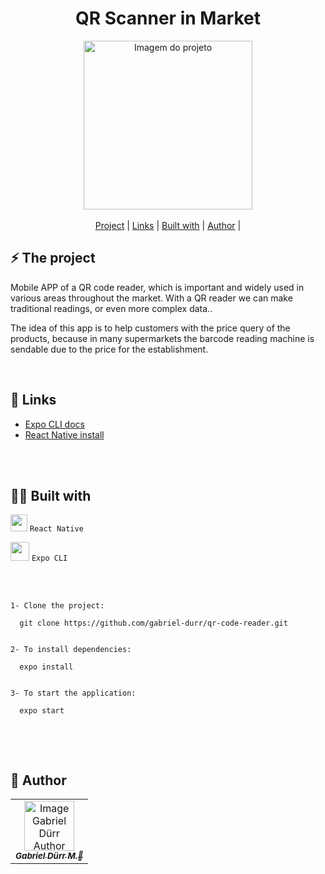 
<h1 align="center" class="line-1 anim-typewriter"> QR Scanner in Market</h1>

<div align="center">

<img align="center" src="https://media0.giphy.com/media/GwytuaRf2bvYyQEBEL/giphy.gif?cid=790b7611af515bc847aa23c8e8efc80d12b171dceebbcfed&rid=giphy.gif&ct=g" alt="Imagem do projeto" width="270px">

</div>

<br>

<div align="center"  class="links">
    <a href="#project">Project</a> |
     <a href="#links">Links</a> |
      <a href="#built_with">Built with</a> |
       <a href="#author">Author</a> |
</div>

<h2 id="project">⚡ The project  </h2>

<p> Mobile APP of a QR code reader, which is important and widely used in various areas throughout the market. With a QR reader we can make traditional readings, or even more complex data..

The idea of this app is to help customers with the price query of the products, because in many supermarkets the barcode reading machine is sendable due to the price for the establishment. </p>

<br>

<h2 id="links">🔗 Links</h2>

- <a href="https://docs.expo.dev"> Expo CLI docs</a>
- <a href="https://reactnative.dev/"> React Native install</a>


 <br><br>
<h2 id="built_with"> 🧙‍♂️ Built with</h2>

<img width="27px" src="https://img.icons8.com/color/344/react-native.png"/>   <code>React Native</code>

<img width="30px" src="https://play-lh.googleusercontent.com/algsmuhitlyCU_Yy3IU7-7KYIhCBwx5UJG4Bln-hygBjjlUVCiGo1y8W5JNqYm9WW3s"/>    <code>Expo CLI</code>

<br><br>



```
1- Clone the project:

  git clone https://github.com/gabriel-durr/qr-code-reader.git


2- To install dependencies:

  expo install 


3- To start the application:

  expo start 
  
```
<br><br>

<h2 id = "author"> 🎨 Author</h2>
<b>

<table>
  <tr>
    <td align="center">
      <a href="https://github.com/gabriel-durr">
        <img src="https://i.imgur.com/5l2Fuzo.jpg" width="80px;" alt="Image Gabriel Dürr Author"/><br>
        <sub>
          <b><em>Gabriel Dürr M.💜</em></b>
        </sub>
      </a>
    </td>
  </tr>
</table>
